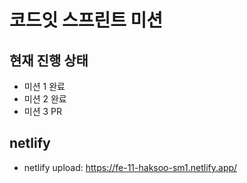 # 코드잇 스프린트 미션

## 현재 진행 상태

- 미션 1 완료
- 미션 2 완료
- 미션 3 PR

## netlify

- netlify upload: https://fe-11-haksoo-sm1.netlify.app/